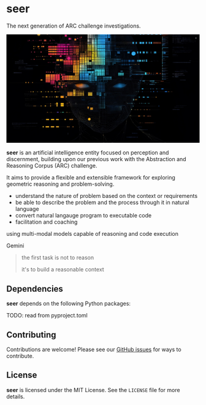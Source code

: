# seer

The next generation of ARC challenge investigations.

![seer](./seer_resized.png)

**seer** is an artificial intelligence entity focused on perception and
discernment, building upon our previous work with the Abstraction and Reasoning
Corpus (ARC) challenge. 

It aims to provide a flexible and extensible framework for exploring geometric
reasoning and problem-solving.


- understand the nature of problem based on the context or requirements
- be able to describe the problem and the process through it in natural language
- convert natural langauge program to executable code
- facilitation and coaching


using multi-modal models capable of reasoning and code execution

Gemini

> the first task is not to reason
>
> it's to build a reasonable context


## Dependencies

**seer** depends on the following Python packages:

TODO: read from pyproject.toml

## Contributing

Contributions are welcome! Please see our [GitHub issues](https://github.com/geometor/seer/issues) for ways to contribute.

## License

**seer** is licensed under the MIT License. See the `LICENSE` file for more details.
